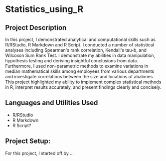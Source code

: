 # Statistics_using_R

<h2>Project Description</h2>
In this project, I demonstrated analytical and computational skills such as R/RStudio, R Markdown and R Script. I conducted a number of statistical analyses including Spearman's rank correlation, Kendall's tau-b, and Wilcoxon Sum Rank Test. I demonstrate my abilities in data manipulation, hypothesis testing and deriving insightful conclusions from data. Furthermore, I used non-parametric methods to examine variations in median mathematical skills among employees from various departments and investigate correlations between the size and locations of abalones. This project highlighted my ability to implement complex statistical methods in R, interpret results accurately, and present findings clearly and concisely.  
<br />


<h2>Languages and Utilities Used</h2>

- R/RStudio
- R Markdown
- R Script?

<h2>Project Setup:</h2>
For this project, I started off by ...
</p>

<!--
 ```diff
- text in red
+ text in green
! text in orange
# text in gray
@@ text in purple (and bold)@@
```
--!>
